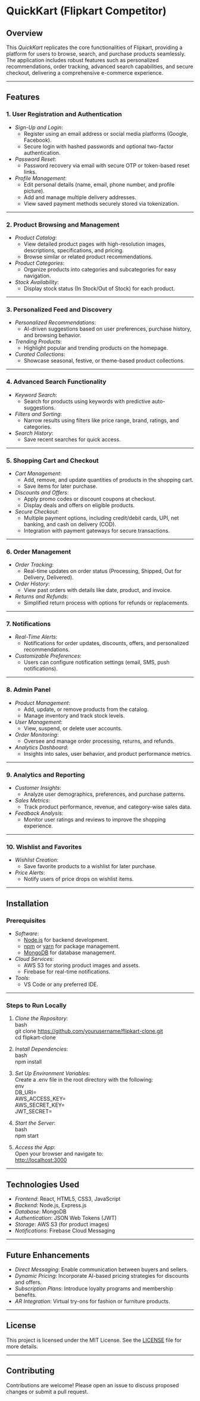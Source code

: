 # QuickKart (Flipkart Competitor)  

## Overview  
This *QuickKart* replicates the core functionalities of Flipkart, providing a platform for users to browse, search, and purchase products seamlessly. The application includes robust features such as personalized recommendations, order tracking, advanced search capabilities, and secure checkout, delivering a comprehensive e-commerce experience.  

---

## Features  

### 1. User Registration and Authentication  
- *Sign-Up and Login*:  
  - Register using an email address or social media platforms (Google, Facebook).  
  - Secure login with hashed passwords and optional two-factor authentication.  
- *Password Reset*:  
  - Password recovery via email with secure OTP or token-based reset links.  
- *Profile Management*:  
  - Edit personal details (name, email, phone number, and profile picture).  
  - Add and manage multiple delivery addresses.  
  - View saved payment methods securely stored via tokenization.  

---

### 2. Product Browsing and Management  
- *Product Catalog*:  
  - View detailed product pages with high-resolution images, descriptions, specifications, and pricing.  
  - Browse similar or related product recommendations.  
- *Product Categories*:  
  - Organize products into categories and subcategories for easy navigation.  
- *Stock Availability*:  
  - Display stock status (In Stock/Out of Stock) for each product.  

---

### 3. Personalized Feed and Discovery  
- *Personalized Recommendations*:  
  - AI-driven suggestions based on user preferences, purchase history, and browsing behavior.  
- *Trending Products*:  
  - Highlight popular and trending products on the homepage.  
- *Curated Collections*:  
  - Showcase seasonal, festive, or theme-based product collections.  

---

### 4. Advanced Search Functionality  
- *Keyword Search*:  
  - Search for products using keywords with predictive auto-suggestions.  
- *Filters and Sorting*:  
  - Narrow results using filters like price range, brand, ratings, and categories.  
- *Search History*:  
  - Save recent searches for quick access.  

---

### 5. Shopping Cart and Checkout  
- *Cart Management*:  
  - Add, remove, and update quantities of products in the shopping cart.  
  - Save items for later purchase.  
- *Discounts and Offers*:  
  - Apply promo codes or discount coupons at checkout.  
  - Display deals and offers on eligible products.  
- *Secure Checkout*:  
  - Multiple payment options, including credit/debit cards, UPI, net banking, and cash on delivery (COD).  
  - Integration with payment gateways for secure transactions.  

---

### 6. Order Management  
- *Order Tracking*:  
  - Real-time updates on order status (Processing, Shipped, Out for Delivery, Delivered).  
- *Order History*:  
  - View past orders with details like date, product, and invoice.  
- *Returns and Refunds*:  
  - Simplified return process with options for refunds or replacements.  

---

### 7. Notifications  
- *Real-Time Alerts*:  
  - Notifications for order updates, discounts, offers, and personalized recommendations.  
- *Customizable Preferences*:  
  - Users can configure notification settings (email, SMS, push notifications).  

---

### 8. Admin Panel  
- *Product Management*:  
  - Add, update, or remove products from the catalog.  
  - Manage inventory and track stock levels.  
- *User Management*:  
  - View, suspend, or delete user accounts.  
- *Order Monitoring*:  
  - Oversee and manage order processing, returns, and refunds.  
- *Analytics Dashboard*:  
  - Insights into sales, user behavior, and product performance metrics.  

---

### 9. Analytics and Reporting  
- *Customer Insights*:  
  - Analyze user demographics, preferences, and purchase patterns.  
- *Sales Metrics*:  
  - Track product performance, revenue, and category-wise sales data.  
- *Feedback Analysis*:  
  - Monitor user ratings and reviews to improve the shopping experience.  

---

### 10. Wishlist and Favorites  
- *Wishlist Creation*:  
  - Save favorite products to a wishlist for later purchase.  
- *Price Alerts*:  
  - Notify users of price drops on wishlist items.  

---

## Installation  

### Prerequisites  
- *Software*:  
  - [Node.js](https://nodejs.org/) for backend development.  
  - [npm](https://www.npmjs.com/) or [yarn](https://yarnpkg.com/) for package management.  
  - [MongoDB](https://www.mongodb.com/) for database management.  
- *Cloud Services*:  
  - AWS S3 for storing product images and assets.  
  - Firebase for real-time notifications.  
- *Tools*:  
  - VS Code or any preferred IDE.  

---

### Steps to Run Locally  
1. *Clone the Repository*:  
   bash  
   git clone https://github.com/yourusername/flipkart-clone.git  
   cd flipkart-clone  
     
2. *Install Dependencies*:  
   bash  
   npm install  
     
3. *Set Up Environment Variables*:  
   Create a .env file in the root directory with the following:  
   env  
   DB_URI=<Your MongoDB URI>  
   AWS_ACCESS_KEY=<Your AWS Access Key>  
   AWS_SECRET_KEY=<Your AWS Secret Key>  
   JWT_SECRET=<Your Secret Key>  
     
4. *Start the Server*:  
   bash  
   npm start  
     
5. *Access the App*:  
   Open your browser and navigate to:  
   [http://localhost:3000](http://localhost:3000)  

---

## Technologies Used  

- *Frontend*: React, HTML5, CSS3, JavaScript  
- *Backend*: Node.js, Express.js  
- *Database*: MongoDB  
- *Authentication*: JSON Web Tokens (JWT)  
- *Storage*: AWS S3 (for product images)  
- *Notifications*: Firebase Cloud Messaging  

---

## Future Enhancements  
- *Direct Messaging*: Enable communication between buyers and sellers.  
- *Dynamic Pricing*: Incorporate AI-based pricing strategies for discounts and offers.  
- *Subscription Plans*: Introduce loyalty programs and membership benefits.  
- *AR Integration*: Virtual try-ons for fashion or furniture products.  

---

## License  
This project is licensed under the MIT License. See the [LICENSE](LICENSE) file for more details.  

---

## Contributing  
Contributions are welcome! Please open an issue to discuss proposed changes or submit a pull request.  
```
